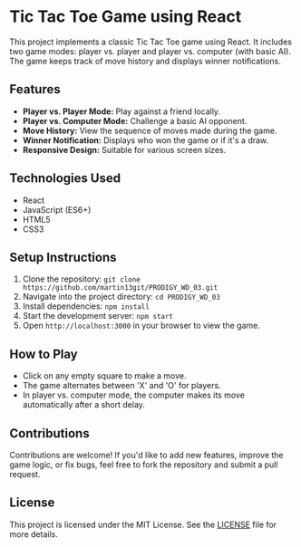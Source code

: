 # Tic Tac Toe Game using React

This project implements a classic Tic Tac Toe game using React. It includes two game modes: player vs. player and player vs. computer (with basic AI). The game keeps track of move history and displays winner notifications.

## Features

- **Player vs. Player Mode:** Play against a friend locally.
- **Player vs. Computer Mode:** Challenge a basic AI opponent.
- **Move History:** View the sequence of moves made during the game.
- **Winner Notification:** Displays who won the game or if it's a draw.
- **Responsive Design:** Suitable for various screen sizes.

## Technologies Used

- React
- JavaScript (ES6+)
- HTML5
- CSS3

## Setup Instructions

1. Clone the repository: `git clone https://github.com/martin13git/PRODIGY_WD_03.git`
2. Navigate into the project directory: `cd PRODIGY_WD_03`
3. Install dependencies: `npm install`
4. Start the development server: `npm start`
5. Open `http://localhost:3000` in your browser to view the game.

## How to Play

- Click on any empty square to make a move.
- The game alternates between 'X' and 'O' for players.
- In player vs. computer mode, the computer makes its move automatically after a short delay.

## Contributions

Contributions are welcome! If you'd like to add new features, improve the game logic, or fix bugs, feel free to fork the repository and submit a pull request.

## License

This project is licensed under the MIT License. See the [LICENSE](./LICENSE) file for more details.
